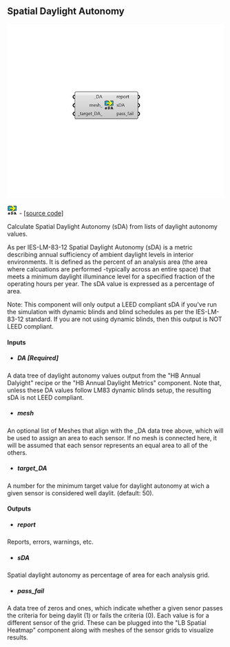 ## Spatial Daylight Autonomy

![](../../images/components/Spatial_Daylight_Autonomy.png)

![](../../images/icons/Spatial_Daylight_Autonomy.png) - [[source code]](https://github.com/ladybug-tools/honeybee-grasshopper-radiance/blob/master/honeybee_grasshopper_radiance/src//HB%20Spatial%20Daylight%20Autonomy.py)


Calculate Spatial Daylight Autonomy (sDA) from lists of daylight autonomy values. 

As per IES-LM-83-12 Spatial Daylight Autonomy (sDA) is a metric describing annual sufficiency of ambient daylight levels in interior environments. It is defined as the percent of an analysis area (the area where calcuations are performed -typically across an entire space) that meets a minimum daylight illuminance level for a specified fraction of the operating hours per year. The sDA value is expressed as a percentage of area. 

Note: This component will only output a LEED compliant sDA if you've run the simulation with dynamic blinds and blind schedules as per the IES-LM-83-12 standard. If you are not using dynamic blinds, then this output is NOT LEED compliant. 



#### Inputs
* ##### DA [Required]
A data tree of daylight autonomy values output from the "HB Annual Dalyight" recipe or the "HB Annual Daylight Metrics" component. Note that, unless these DA values follow LM83 dynamic blinds setup, the resulting sDA is not LEED compliant. 
* ##### mesh 
An optional list of Meshes that align with the _DA data tree above, which will be used to assign an area to each sensor. If no mesh is connected here, it will be assumed that each sensor represents an equal area to all of the others. 
* ##### target_DA 
A number for the minimum target value for daylight autonomy at wich a given sensor is considered well daylit. (default: 50). 

#### Outputs
* ##### report
Reports, errors, warnings, etc. 
* ##### sDA
Spatial daylight autonomy as percentage of area for each analysis grid. 
* ##### pass_fail
A data tree of zeros and ones, which indicate whether a given senor passes the criteria for being daylit (1) or fails the criteria (0). Each value is for a different sensor of the grid. These can be plugged into the "LB Spatial Heatmap" component along with meshes of the sensor grids to visualize results. 